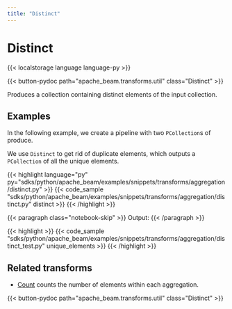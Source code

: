 ```yaml
---
title: "Distinct"
---
```


<!--
Licensed under the Apache License, Version 2.0 (the "License");
you may not use this file except in compliance with the License.
You may obtain a copy of the License at

http://www.apache.org/licenses/LICENSE-2.0

Unless required by applicable law or agreed to in writing, software
distributed under the License is distributed on an "AS IS" BASIS,
WITHOUT WARRANTIES OR CONDITIONS OF ANY KIND, either express or implied.
See the License for the specific language governing permissions and
limitations under the License.
-->

# Distinct

{{< localstorage language language-py >}}

{{< button-pydoc path="apache_beam.transforms.util" class="Distinct" >}}

Produces a collection containing distinct elements of the input collection.

## Examples

In the following example, we create a pipeline with two `PCollection`s of produce.

We use `Distinct` to get rid of duplicate elements, which outputs a `PCollection` of all the unique elements.

{{< highlight language="py" py="sdks/python/apache_beam/examples/snippets/transforms/aggregation/distinct.py" >}}
{{< code_sample "sdks/python/apache_beam/examples/snippets/transforms/aggregation/distinct.py" distinct >}}
{{< /highlight >}}

{{< paragraph class="notebook-skip" >}}
Output:
{{< /paragraph >}}

{{< highlight >}}
{{< code_sample "sdks/python/apache_beam/examples/snippets/transforms/aggregation/distinct_test.py" unique_elements >}}
{{< /highlight >}}

## Related transforms

- [Count](/documentation/transforms/python/aggregation/count) counts the number of elements within each aggregation.

{{< button-pydoc path="apache_beam.transforms.util" class="Distinct" >}}
